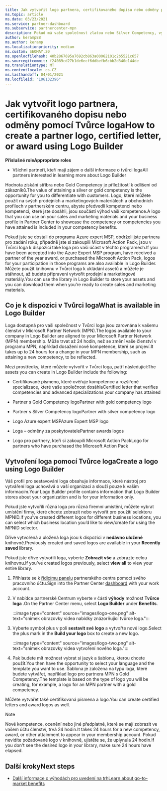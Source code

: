 ```yaml
---
title: Jak vytvořit logo partnera, certifikovaného dopisu nebo odměny pomocí Tvůrce loga
ms.topic: article
ms.date: 03/23/2021
ms.service: partner-dashboard
ms.subservice: partnercenter-mpn
description: Pokud má vaše společnost zlatou nebo Silver Competency, vygeneruje logo přizpůsobené vaší společnosti, nebo si vyžádejte přizpůsobené certifikované písmeno ověřování pomocí nástroje pro sestavování loga v partnerském centru.
author: keramp88
ms.author: keramp
ms.localizationpriority: medium
ms.custom: SEOMAY.20
ms.openlocfilehash: 40b2867695a7692cb863a00062101c2b5521c657
ms.sourcegitcommit: f24089cd27b1de6ecf6ddbefb6cbb2d340e144de
ms.translationtype: MT
ms.contentlocale: cs-CZ
ms.lasthandoff: 04/01/2021
ms.locfileid: "106132396"
---
```

# <a name="how-to-create-a-partner-logo-certified-letter-or-award-using-logo-builder"></a><span data-ttu-id="90c61-103">Jak vytvořit logo partnera, certifikovaného dopisu nebo odměny pomocí Tvůrce loga</span><span class="sxs-lookup"><span data-stu-id="90c61-103">How to create a partner logo, certified letter, or award using Logo Builder</span></span>

<span data-ttu-id="90c61-104">**Příslušné role**</span><span class="sxs-lookup"><span data-stu-id="90c61-104">**Appropriate roles**</span></span>

- <span data-ttu-id="90c61-105">Všichni partneři, kteří mají zájem o další informace o tvůrci loga</span><span class="sxs-lookup"><span data-stu-id="90c61-105">All partners interested in learning more about Logo Builder</span></span>

<span data-ttu-id="90c61-106">Hodnota získání stříbra nebo Gold Competency je příležitostí k odlišení od zákazníků.</span><span class="sxs-lookup"><span data-stu-id="90c61-106">The value of attaining a silver or gold competency is the opportunity for you to differentiate with customers.</span></span> <span data-ttu-id="90c61-107">Logo, které můžete použít na svých prodejních a marketingových materiálech a obchodních profilech v partnerském centru, abyste předvedli kompetenci nebo kompetenci, které jste dosáhli, jsou součástí výhod vaší kompetence.</span><span class="sxs-lookup"><span data-stu-id="90c61-107">A logo that you can use on your sales and marketing materials and your business profile in Partner Center to showcase the competency or competencies you have attained is included in your competency benefits.</span></span> 

<span data-ttu-id="90c61-108">Pokud jste se dostali do programu Azure expert MSP, obdrželi jste partnera pro zadání roku, případně jste si zakoupili Microsoft Action Pack, jsou v Tvůrci loga k dispozici také loga pro vaši účast v těchto programech.</span><span class="sxs-lookup"><span data-stu-id="90c61-108">If you have been accepted into the Azure Expert MSP program, have received a partner of the year award, or purchased the Microsoft Action Pack, logos for your participation in those programs are also available in Logo Builder.</span></span> <span data-ttu-id="90c61-109">Můžete použít knihovnu v Tvůrci loga k ukládání assetů a můžete je stáhnout, až budete připraveni vytvořit prodejní a marketingové materiály.</span><span class="sxs-lookup"><span data-stu-id="90c61-109">You can use the library in Logo Builder to store your assets and you can download them when you’re ready to create sales and marketing materials.</span></span> 

## <a name="what-is-available-in-logo-builder"></a><span data-ttu-id="90c61-110">Co je k dispozici v Tvůrci loga</span><span class="sxs-lookup"><span data-stu-id="90c61-110">What is available in Logo Builder</span></span>

<span data-ttu-id="90c61-111">Loga dostupná pro vaši společnost v Tvůrci loga jsou zarovnána k vašemu členství v Microsoft Partner Network (MPN).</span><span class="sxs-lookup"><span data-stu-id="90c61-111">The logos available to your company in Logo Builder are aligned to your Microsoft Partner Network (MPN) membership.</span></span> <span data-ttu-id="90c61-112">Může trvat až 24 hodin, než se změní vaše členství v programu MPN, například dosažení nové kompetence, které se projeví.</span><span class="sxs-lookup"><span data-stu-id="90c61-112">It takes up to 24 hours for a change in your MPN membership, such as attaining a new competency, to be reflected.</span></span>

<span data-ttu-id="90c61-113">Mezi prostředky, které můžete vytvořit v Tvůrci loga, patří následující:</span><span class="sxs-lookup"><span data-stu-id="90c61-113">The assets you can create in Logo Builder include the following:</span></span>

- <span data-ttu-id="90c61-114">Certifikované písmeno, které ověřuje kompetence a rozšířené specializace, které vaše společnost dosáhla</span><span class="sxs-lookup"><span data-stu-id="90c61-114">Certified letter that verifies competencies and advanced specializations your company has attained</span></span>

- <span data-ttu-id="90c61-115">Partner s Gold Competency logo</span><span class="sxs-lookup"><span data-stu-id="90c61-115">Partner with gold competency logo</span></span>

- <span data-ttu-id="90c61-116">Partner s Silver Competency logo</span><span class="sxs-lookup"><span data-stu-id="90c61-116">Partner with silver competency logo</span></span>

- <span data-ttu-id="90c61-117">Logo Azure expert MSP</span><span class="sxs-lookup"><span data-stu-id="90c61-117">Azure Expert MSP logo</span></span>

- <span data-ttu-id="90c61-118">Loga – odměny za poskytovatele</span><span class="sxs-lookup"><span data-stu-id="90c61-118">Partner awards logos</span></span>

- <span data-ttu-id="90c61-119">Logo pro partnery, kteří si zakoupili Microsoft Action Pack</span><span class="sxs-lookup"><span data-stu-id="90c61-119">Logo for partners who have purchased the Microsoft Action Pack</span></span>

## <a name="create-a-logo-using-logo-builder"></a><span data-ttu-id="90c61-120">Vytvoření loga pomocí Tvůrce loga</span><span class="sxs-lookup"><span data-stu-id="90c61-120">Create a logo using Logo Builder</span></span>

<span data-ttu-id="90c61-121">Váš profil pro sestavování loga obsahuje informace, které nástroj pro vytváření loga uchovává o vaší organizaci a slouží pouze k vašim informacím.</span><span class="sxs-lookup"><span data-stu-id="90c61-121">Your Logo Builder profile contains information that Logo Builder stores about your organization and is for your information only.</span></span>

<span data-ttu-id="90c61-122">Pokud jste vytvořili různá loga pro různá firemní umístění, můžete vybrat umístění firmy, které chcete zobrazit nebo vytvořit pro použití selektoru MPNID.</span><span class="sxs-lookup"><span data-stu-id="90c61-122">If you’ve created different logos for different business locations, you can select which business location you’d like to view/create for using the MPNID selector.</span></span>

<span data-ttu-id="90c61-123">Dříve vytvořená a uložená loga jsou k dispozici v **nedávno uložené** knihovně.</span><span class="sxs-lookup"><span data-stu-id="90c61-123">Previously created and saved logos are available in your **Recently saved** library.</span></span>

<span data-ttu-id="90c61-124">Pokud jste dříve vytvořili loga, vyberte **Zobrazit vše** a zobrazte celou knihovnu.</span><span class="sxs-lookup"><span data-stu-id="90c61-124">If you’ve created logos previously, select **view all** to view your entire library.</span></span>

1. <span data-ttu-id="90c61-125">Přihlaste se k [řídicímu panelu](https://partner.microsoft.com/dashboard) partnerského centra pomocí svého pracovního účtu.</span><span class="sxs-lookup"><span data-stu-id="90c61-125">Sign into the Partner Center [dashboard](https://partner.microsoft.com/dashboard) with your work account.</span></span>

1. <span data-ttu-id="90c61-126">V nabídce partnerské Centrum vyberte v části **výhody** možnost **Tvůrce loga** .</span><span class="sxs-lookup"><span data-stu-id="90c61-126">On the Partner Center menu, select **Logo Builder** under **Benefits**.</span></span>
 
   :::image type="content" source="images/logo-one.png" alt-text="snímek obrazovky videa nabídky znázorňující tvůrce loga.":::

3. <span data-ttu-id="90c61-128">Vyberte symbol plus v poli **sestavit své logo** a vytvořte nové logo.</span><span class="sxs-lookup"><span data-stu-id="90c61-128">Select the plus mark in the **Build your logo** box to create a new logo.</span></span>

   :::image type="content" source="images/logo-two.png" alt-text="snímek obrazovky videa vytvoření nového loga.":::

4. <span data-ttu-id="90c61-130">Pak budete mít možnost vybrat si jazyk a šablonu, kterou chcete použít.</span><span class="sxs-lookup"><span data-stu-id="90c61-130">You then have the opportunity to select your language and the template you want to use.</span></span> <span data-ttu-id="90c61-131">Šablona je založena na typu loga, které budete vytvářet, například logo pro partnera MPN s Gold Competency.</span><span class="sxs-lookup"><span data-stu-id="90c61-131">The template is based on the type of logo you will be creating, for example, a logo for an MPN partner with a  gold competency.</span></span>

<span data-ttu-id="90c61-132">Můžete vytvářet také certifikovaná písmena a logo.</span><span class="sxs-lookup"><span data-stu-id="90c61-132">You can create certified letters and award logos as well.</span></span>

>[!NOTE]
><span data-ttu-id="90c61-133">Nové kompetence, ocenění nebo jiné předplatné, které se mají zobrazit ve vašem účtu členství, trvá 24 hodin.</span><span class="sxs-lookup"><span data-stu-id="90c61-133">It takes 24 hours for a new competency, award, or other attainment to appear in your membership account.</span></span> <span data-ttu-id="90c61-134">Pokud nevidíte požadované logo v knihovně, ujistěte se, že uplynula 24 hodin.</span><span class="sxs-lookup"><span data-stu-id="90c61-134">If you don't see the desired logo in your library, make sure 24 hours have elapsed.</span></span>

## <a name="next-steps"></a><span data-ttu-id="90c61-135">Další kroky</span><span class="sxs-lookup"><span data-stu-id="90c61-135">Next steps</span></span>

- [<span data-ttu-id="90c61-136">Další informace o výhodách pro uvedení na trh</span><span class="sxs-lookup"><span data-stu-id="90c61-136">Learn about go-to-market benefits</span></span>](mpn-learn-about-go-to-market-benefits.md)
